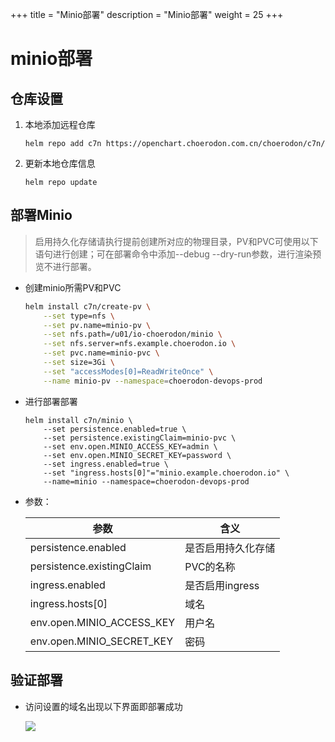 +++
title = "Minio部署"
description = "Minio部署"
weight = 25
+++

# minio部署

## 仓库设置

1. 本地添加远程仓库

    ```
    helm repo add c7n https://openchart.choerodon.com.cn/choerodon/c7n/
    ```
1. 更新本地仓库信息

    ```
    helm repo update 
    ```

## 部署Minio

<blockquote class="note">
启用持久化存储请执行提前创建所对应的物理目录，PV和PVC可使用以下语句进行创建；可在部署命令中添加--debug --dry-run参数，进行渲染预览不进行部署。
</blockquote>

- 创建minio所需PV和PVC

    ```bash
    helm install c7n/create-pv \
        --set type=nfs \
        --set pv.name=minio-pv \
        --set nfs.path=/u01/io-choerodon/minio \
        --set nfs.server=nfs.example.choerodon.io \
        --set pvc.name=minio-pvc \
        --set size=3Gi \
        --set "accessModes[0]=ReadWriteOnce" \
        --name minio-pv --namespace=choerodon-devops-prod
    ```

- 进行部署部署

    ```
    helm install c7n/minio \
        --set persistence.enabled=true \
        --set persistence.existingClaim=minio-pvc \
        --set env.open.MINIO_ACCESS_KEY=admin \
        --set env.open.MINIO_SECRET_KEY=password \
        --set ingress.enabled=true \
        --set "ingress.hosts[0]"="minio.example.choerodon.io" \
        --name=minio --namespace=choerodon-devops-prod
    ```

- 参数：

    参数 | 含义 
    --- |  --- 
    persistence.enabled|是否启用持久化存储
    persistence.existingClaim|PVC的名称
    ingress.enabled|是否启用ingress
    ingress.hosts[0]|域名
    env.open.MINIO_ACCESS_KEY|用户名
    env.open.MINIO_SECRET_KEY|密码

## 验证部署

- 访问设置的域名出现以下界面即部署成功

    ![](/docs/installation-configuration/image/minio.png)